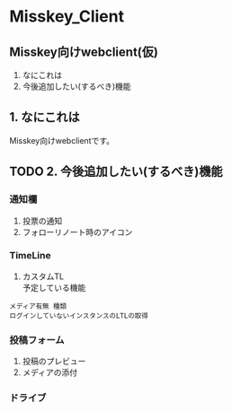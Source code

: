 # Misskey_Client
## Misskey向けwebclient(仮)
1. なにこれは
2. 今後追加したい(するべき)機能

## 1. なにこれは
Misskey向けwebclientです。<br>


## TODO 2. 今後追加したい(するべき)機能

### 通知欄
1. 投票の通知
2. フォローリノート時のアイコン

### TimeLine
1. カスタムTL<br>
    予定している機能
```
メディア有無 種類
ログインしていないインスタンスのLTLの取得
```

### 投稿フォーム
1. 投稿のプレビュー
2. メディアの添付

### ドライブ